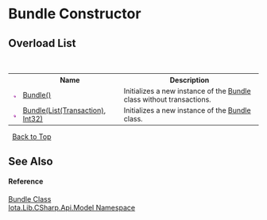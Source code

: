 # Bundle Constructor 
 


## Overload List
&nbsp;<table><tr><th></th><th>Name</th><th>Description</th></tr><tr><td>![Public method](media/pubmethod.gif "Public method")</td><td><a href="M_Iota_Lib_CSharp_Api_Model_Bundle__ctor">Bundle()</a></td><td>
Initializes a new instance of the <a href="T_Iota_Lib_CSharp_Api_Model_Bundle">Bundle</a> class without transactions.</td></tr><tr><td>![Public method](media/pubmethod.gif "Public method")</td><td><a href="M_Iota_Lib_CSharp_Api_Model_Bundle__ctor_1">Bundle(List(Transaction), Int32)</a></td><td>
Initializes a new instance of the <a href="T_Iota_Lib_CSharp_Api_Model_Bundle">Bundle</a> class.</td></tr></table>&nbsp;
<a href="#bundle-constructor">Back to Top</a>

## See Also


#### Reference
<a href="T_Iota_Lib_CSharp_Api_Model_Bundle">Bundle Class</a><br /><a href="N_Iota_Lib_CSharp_Api_Model">Iota.Lib.CSharp.Api.Model Namespace</a><br />